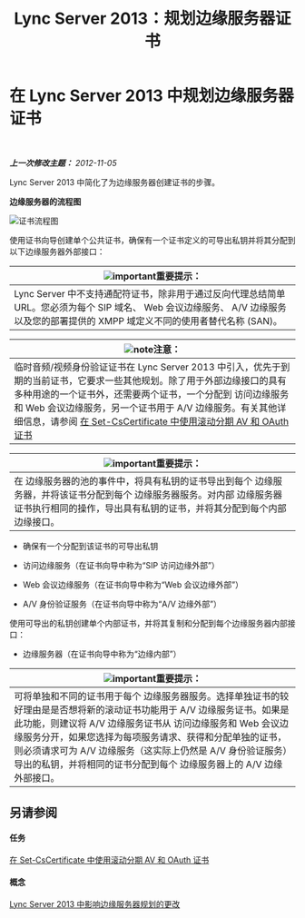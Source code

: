 ﻿---
title: Lync Server 2013：规划边缘服务器证书
TOCTitle: 规划边缘服务器证书
ms:assetid: f1dfe220-2398-4ac8-ba4c-206c8c0cbc50
ms:mtpsurl: https://technet.microsoft.com/zh-cn/library/Gg413010(v=OCS.15)
ms:contentKeyID: 49314706
ms.date: 05/19/2016
mtps_version: v=OCS.15
ms.translationtype: HT
---

# 在 Lync Server 2013 中规划边缘服务器证书

 

_**上一次修改主题：** 2012-11-05_

Lync Server 2013 中简化了为边缘服务器创建证书的步骤。

**边缘服务器的流程图**

![证书流程图](images/Gg413010.a5fc20db-7ced-4364-b577-6a709a8367cd(OCS.15).jpg "证书流程图")

使用证书向导创建单个公共证书，确保有一个证书定义的可导出私钥并将其分配到以下边缘服务器外部接口：

<table>
<thead>
<tr class="header">
<th><img src="images/Gg398794.important(OCS.15).gif" title="important" alt="important" />重要提示：</th>
</tr>
</thead>
<tbody>
<tr class="odd">
<td>Lync Server 中不支持通配符证书，除非用于通过反向代理总结简单 URL。您必须为每个 SIP 域名、 Web 会议边缘服务、 A/V 边缘服务以及您的部署提供的 XMPP 域定义不同的使用者替代名称 (SAN)。</td>
</tr>
</tbody>
</table>


<table>
<thead>
<tr class="header">
<th><img src="images/Dn783119.note(OCS.15).gif" title="note" alt="note" />注意：</th>
</tr>
</thead>
<tbody>
<tr class="odd">
<td>临时音频/视频身份验证证书在 Lync Server 2013 中引入，优先于到期的当前证书，它要求一些其他规划。除了用于外部边缘接口的具有多种用途的一个证书外，还需要两个证书，一个分配到 访问边缘服务和 Web 会议边缘服务，另一个证书用于 A/V 边缘服务。有关其他详细信息，请参阅 <a href="lync-server-2013-staging-av-and-oauth-certificates-using-roll-in-https://docs.microsoft.com/en-us/powershell/module/skype/Set-CsCertificate">在 Set-CsCertificate 中使用滚动分期 AV 和 OAuth 证书</a></td>
</tr>
</tbody>
</table>


<table>
<thead>
<tr class="header">
<th><img src="images/Gg398794.important(OCS.15).gif" title="important" alt="important" />重要提示：</th>
</tr>
</thead>
<tbody>
<tr class="odd">
<td>在 边缘服务器的池的事件中，将具有私钥的证书导出到每个 边缘服务器，并将该证书分配到每个 边缘服务器服务。对内部 边缘服务器证书执行相同的操作，导出具有私钥的证书，并将其分配到每个内部边缘接口。</td>
</tr>
</tbody>
</table>


  - 确保有一个分配到该证书的可导出私钥

  - 访问边缘服务（在证书向导中称为“SIP 访问边缘外部”）

  - Web 会议边缘服务（在证书向导中称为“Web 会议边缘外部”）

  - A/V 身份验证服务（在证书向导中称为“A/V 边缘外部”）

使用可导出的私钥创建单个内部证书，并将其复制和分配到每个边缘服务器内部接口：

  - 边缘服务器（在证书向导中称为“边缘内部”）

<table>
<thead>
<tr class="header">
<th><img src="images/Gg398794.important(OCS.15).gif" title="important" alt="important" />重要提示：</th>
</tr>
</thead>
<tbody>
<tr class="odd">
<td>可将单独和不同的证书用于每个 边缘服务器服务。选择单独证书的较好理由是是否想将新的滚动证书功能用于 A/V 边缘服务证书。如果是此功能，则建议将 A/V 边缘服务证书从 访问边缘服务和 Web 会议边缘服务分开，如果您选择为每项服务请求、获得和分配单独的证书，则必须请求可为 A/V 边缘服务（这实际上仍然是 A/V 身份验证服务）导出的私钥，并将相同的证书分配到每个 边缘服务器上的 A/V 边缘外部接口。</td>
</tr>
</tbody>
</table>


## 另请参阅

#### 任务

[在 Set-CsCertificate 中使用滚动分期 AV 和 OAuth 证书](lync-server-2013-staging-av-and-oauth-certificates-using-roll-in-https://docs.microsoft.com/en-us/powershell/module/skype/Set-CsCertificate)  

#### 概念

[Lync Server 2013 中影响边缘服务器规划的更改](lync-server-2013-changes-in-lync-server-that-affect-edge-server-planning.md)

